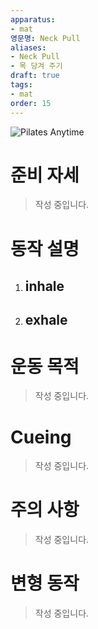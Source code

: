 ```yaml
---
apparatus: 
- mat
영문명: Neck Pull
aliases:
- Neck Pull
- 목 당겨 주기
draft: true
tags:
- mat
order: 15
---
```


![Pilates Anytime](https://youtu.be/wVaSdDSxKwY?si=y52E3ibPGAAeBnlf)

# 준비 자세

> 작성 중입니다.

# 동작 설명

1. inhale
   -

2. exhale
   -

# 운동 목적

> 작성 중입니다.

# Cueing

> 작성 중입니다.

# 주의 사항

> 작성 중입니다.

# 변형 동작

> 작성 중입니다.
